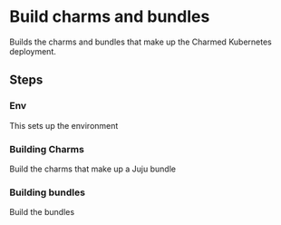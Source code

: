 # Build charms and bundles

Builds the charms and bundles that make up the Charmed Kubernetes deployment.


## Steps
### Env

This sets up the environment

### Building Charms

Build the charms that make up a Juju bundle


### Building bundles

Build the bundles



